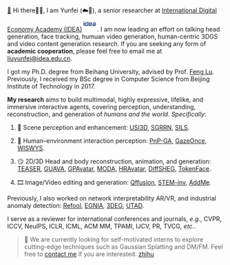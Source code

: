 [🌇](echo/) Hi there👋🏻, I am Yunfei (☁️🪽), a senior researcher at [International Digital Economy Academy (IDEA)](https://idea.edu.cn)<img src='./images/idea.jpg' style='width: 2.5em;'>. 
I am now leading an effort on talking head generation, face tracking, humuan video generation, human-centric 3DGS and video content generation research. If you are seeking any form of **academic cooperation**, please feel free to email me at [liuyunfei@idea.edu.cn](liuyunfei@idea.edu.cn).

I got my Ph.D. degree from Beihang University, advised by Prof. [Feng Lu](http://shi.buaa.edu.cn/lufeng/en/index.htm). Previously, I received my BSc degree in Computer Science from Beijing Institute of Technology in 2017.

<!-- **My research** include the intersection of machine learning, deep learning, pattern recognition, and statistical modeling/inference with applications for computer vision, computational photography, low-level vision, human-computer interaction, and AR/MR.  -->

**My research** aims to build multimodal, highly expressive, lifelike, and immersive interactive agents, covering perception, understanding, reconstruction, and generation of *humans and the world*. *Specifically*: 

1. 🎑 Scene perception and enhancement: [USI3D](https://liuyunfei.net/projects/cvpr20/index.html), [SGRRN](https://dl.acm.org/doi/10.1145/3510821), [SILS](https://arxiv.org/abs/1906.00734).

2. 👀 Human–environment interaction perception: [PnP-GA](https://liuyunfei.net/projects/iccv21/index.html), [GazeOnce](https://github.com/mf-zhang/GazeOnce), [WISWYS](https://ieeexplore.ieee.org/document/9220850).

3. 😏 2D/3D Head and body reconstruction, animation, and generation: [TEASER](https://tinyurl.com/TEASER-project), [GUAVA](https://eastbeanzhang.github.io/GUAVA/), [GPAvatar](https://xg-chu.site/project_gpavatar/), [MODA](https://liuyunfei.net/projects/iccv23-moda/index.html), [HRAvatar](https://eastbeanzhang.github.io/HRAvatar/), [DiffSHEG](https://jeremycjm.github.io/proj/DiffSHEG), [TokenFace](https://liuyunfei.net/).

4. 🎞 Image/Video editing and generation: [Qffusion](https://www.computer.org/csdl/journal/tg/5555/01/11106190/28NPQuwUsaA), [STEM-inv](https://stem-inv.github.io/page/), [AddMe](https://addme-awesome.github.io/page/).

Previously, I also worked on network interpretability AR/VR, and industrial anomaly detection: [Refool](https://arxiv.org/abs/2007.02343), [EGNIA](https://github.com/zhaoyuhsin/Edge-Guided-Near-Eye-Image-Analysis-for-Head-Mounted-Displays), [3DEG](https://ieeexplore.ieee.org/document/9756767), [UTAD](https://arxiv.org/pdf/2103.11671.pdf).

I serve as a reviewer for international conferences and journals, *e.g.*, CVPR, ICCV, NeuIPS, ICLR, ICML, ACM MM, TPAMI, IJCV, PR, TVCG, *etc.*.

> 👏 We are currently looking for self-motivated interns to explore cutting-edge techniques such as Gaussian Splatting and DM/FM. Feel free to [contact me](mailto:liuyunfei@idea.edu.cn) if you are interested. [zhihu](https://zhuanlan.zhihu.com/p/582929545)
